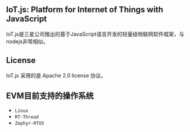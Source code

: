 ## IoT.js: Platform for Internet of Things with JavaScript

IoT.js是三星公司推出的基于JavaScript语言开发的轻量级物联网软件框架，与nodejs非常相似。

## License
IoT.js 采用的是 Apache 2.0 license 协议。

## EVM目前支持的操作系统
*   ` Linux `
*   ` RT-Thread `
*   ` Zephyr-RTOS `

